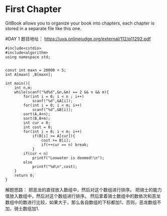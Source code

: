 # First Chapter

GitBook allows you to organize your book into chapters, each chapter is stored in a separate file like this one.

#DAY 1
题目地址：
https://uva.onlinejudge.org/external/112/p11292.pdf


```
#include<cstdio>
#include<algorithm>
using namespace std;


const int maxn = 20000 + 5;
int A[maxn] ,B[maxn];

int main(){
	int n,m;
	while(scanf("%d%d",&n,&m) == 2 && n && m){
		for(int i = 0; i < n ; i++)
			scanf("%d",&A[i]);
		for(int i = 0; i < m; i++)
			scanf("%d",&B[i]);
		sort(A,A+n);
		sort(B,B+m);
		int cur = 0;
		int cost = 0;
		for(int i = 0; i < m; i++)
			if(B[i] >= A[cur]){
				cost += B[i];
				if(++cur == n) break;
			}
		if(cur < n) 
			printf("Loowater is doomed!\n");
		else
			printf("%d\n",cost);
	}
	return 0;
} 

```

解题思路：
把恶龙的直径放入数组中，然后对这个数组进行排序。
把骑士的能力值放入数组中，然后对这个数组进行排序。
然后拿着骑士数组中的数依次和恶龙数组中的数进行比较，如果大于，那么各自数组的下标都加1，否则，恶龙数组不加，骑士数组加1.



